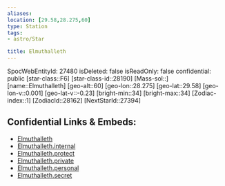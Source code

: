 ```yaml
---
aliases: 
location: [29.58,28.275,60]
type: Station
tags:
- astro/Star

title: Elmuthalleth
---
```

SpocWebEntityId: 27480
isDeleted: false
isReadOnly: false
confidential: public
[star-class::F6]
[star-class-id::28190]
[Mass-sol::]
[name::Elmuthalleth]
[geo-alt::60]
[geo-lon::28.275]
[geo-lat::29.58]
[geo-lon-v::0.001]
[geo-lat-v::-0.23]
[bright-min::34]
[bright-max::34]
[Zodiac-index::1]
[ZodiacId::28162]
[NextStarId::27394]



## Confidential Links & Embeds: 
- [Elmuthalleth](../../../_public/astro/Star/Elmuthalleth.md) 
- [Elmuthalleth.internal](../../../_internal/astro/Star/Elmuthalleth.internal.md) 
- [Elmuthalleth.protect](../../../_protect/astro/Star/Elmuthalleth.protect.md) 
- [Elmuthalleth.private](../../../_private/astro/Star/Elmuthalleth.private.md) 
- [Elmuthalleth.personal](../../../_personal/astro/Star/Elmuthalleth.personal.md) 
- [Elmuthalleth.secret](../../../_secret/astro/Star/Elmuthalleth.secret.md)

